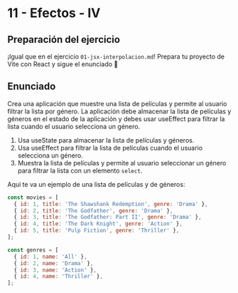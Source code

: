 # 11 - Efectos - IV

## Preparación del ejercicio

¡Igual que en el ejercicio `01-jsx-interpolacion.md`! Prepara tu proyecto de Vite con React y sigue el enunciado 🦄

## Enunciado

Crea una aplicación que muestre una lista de películas y permite al usuario filtrar la lista por género. La aplicación debe almacenar la lista de películas y géneros en el estado de la aplicación y debes usar useEffect para filtrar la lista cuando el usuario selecciona un género.

1. Usa useState para almacenar la lista de películas y géneros.
2. Usa useEffect para filtrar la lista de películas cuando el usuario selecciona un género.
3. Muestra la lista de películas y permite al usuario seleccionar un género para filtrar la lista con un elemento `select`.

Aquí te va un ejemplo de una lista de películas y de géneros:

```js
const movies = [
  { id: 1, title: 'The Shawshank Redemption', genre: 'Drama' },
  { id: 2, title: 'The Godfather', genre: 'Drama' },
  { id: 3, title: 'The Godfather: Part II', genre: 'Drama' },
  { id: 4, title: 'The Dark Knight', genre: 'Action' },
  { id: 5, title: 'Pulp Fiction', genre: 'Thriller' },
];

const genres = [
  { id: 1, name: 'All' },
  { id: 2, name: 'Drama' },
  { id: 3, name: 'Action' },
  { id: 4, name: 'Thriller' },
];
```
